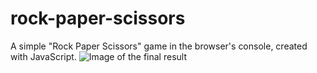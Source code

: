 # rock-paper-scissors
A simple "Rock Paper Scissors" game in the browser's console, created with JavaScript.
![Image of the final result](https://i.imgur.com/DxVeLrB.png)
